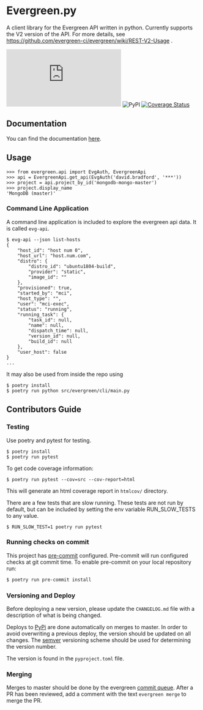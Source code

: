 # Evergreen.py

A client library for the Evergreen API written in python. Currently supports the V2 version of
the API. For more details, see https://github.com/evergreen-ci/evergreen/wiki/REST-V2-Usage .

![PyPI - Python Version](https://img.shields.io/pypi/pyversions/evergreen.py) ![PyPI](https://img.shields.io/pypi/v/evergreen.py.svg) [![Coverage Status](https://coveralls.io/repos/github/evergreen-ci/evergreen.py/badge.svg?branch=master)](https://coveralls.io/github/evergreen-ci/evergreen.py?branch=master)

## Documentation

You can find the documentation [here](https://evergreen-ci.github.io/evergreen.py/).

## Usage

```
>>> from evergreen.api import EvgAuth, EvergreenApi
>>> api = EvergreenApi.get_api(EvgAuth('david.bradford', '***'))
>>> project = api.project_by_id('mongodb-mongo-master')
>>> project.display_name
'MongoDB (master)'
```

### Command Line Application

A command line application is included to explore the evergreen api data. It is called `evg-api`.

```
$ evg-api --json list-hosts
{
    "host_id": "host num 0",
    "host_url": "host.num.com",
    "distro": {
        "distro_id": "ubuntu1804-build",
        "provider": "static",
        "image_id": ""
    },
    "provisioned": true,
    "started_by": "mci",
    "host_type": "",
    "user": "mci-exec",
    "status": "running",
    "running_task": {
        "task_id": null,
        "name": null,
        "dispatch_time": null,
        "version_id": null,
        "build_id": null
    },
    "user_host": false
}
...
```

It may also be used from inside the repo using
```
$ poetry install
$ poetry run python src/evergreen/cli/main.py
```

## Contributors Guide

### Testing

Use poetry and pytest for testing.
```
$ poetry install
$ poetry run pytest
```

To get code coverage information:

```
$ poetry run pytest --cov=src --cov-report=html
```

This will generate an html coverage report in `htmlcov/` directory.

There are a few tests that are slow running. These tests are not run by default, but can be included
by setting the env variable RUN_SLOW_TESTS to any value.

```
$ RUN_SLOW_TEST=1 poetry run pytest
```
### Running checks on commit

This project has [pre-commit](https://pre-commit.com/) configured. Pre-commit will run configured
checks at git commit time. To enable pre-commit on your local repository run:

```bash
$ poetry run pre-commit install
```

### Versioning and Deploy

Before deploying a new version, please update the `CHANGELOG.md` file with a description of what
is being changed.

Deploys to [PyPi](https://pypi.org/project/evergreen.py/) are done automatically on merges to master.
In order to avoid overwriting a previous deploy, the version should be updated on all changes. The
[semver](https://semver.org/) versioning scheme should be used for determining the version number.

The version is found in the `pyproject.toml` file.

### Merging

Merges to master should be done by the evergreen [commit queue](https://github.com/evergreen-ci/evergreen/wiki/Commit-Queue#pr).
After a PR has been reviewed, add a comment with the text `evergreen merge` to merge the PR.
